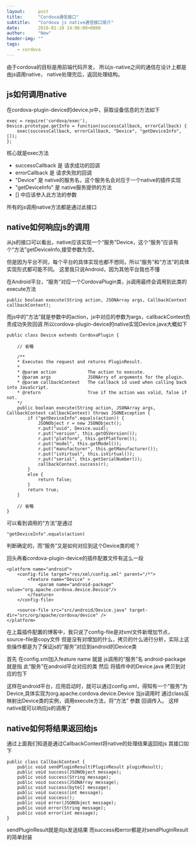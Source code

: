 ```yaml
---
layout:     post
title:      "Cordova通信接口"
subtitle:   "Cordova js native通信接口简介"
date:       2016-01-10 14:06:00+0800
author:     "New"
header-img: ""
tags:
    - cordova
---
```


由于cordova的目标是用前端代码开发，
所以js-native之间的通信在设计上都是由js调用native，
native处理完后，返回处理结构。

## js如何调用native
在cordova-plugin-device的device.js中，获取设备信息的方法如下

    exec = require('cordova/exec'),
    Device.prototype.getInfo = function(successCallback, errorCallback) {
        exec(successCallback, errorCallback, "Device", "getDeviceInfo", []);
    };
    
核心就是exec方法

- successCallback 是 请求成功的回调
- errorCallback 是 请求失败的回调
- "Device" 是 native的服务名，这个服务名会对应于一个native的插件实现
- "getDeviceInfo" 是 native服务提供的方法
- [] 中应该参入此方法的参数

所有的js调用native方法都是通过此接口

## native如何响应js的调用
从js的接口可以看出，native应该实现一个“服务”Device，这个“服务”应该有个“方法”getDeviceInfo,接受参数为空。

但是因为平台不同，每个平台的具体实现也都不想同，所以“服务”和“方法”的具体实现形式都可能不同。
这里我只说Android，因为其他平台我也不懂

在Android平台，“服务”对应一个CordovaPlugin类，js调用最终会调用到此类的execute方法

    public boolean execute(String action, JSONArray args, CallbackContext callbackContext);

而js中的“方法”就是参数中的action，js中对应的参数为args，callbackContext负责成功失败回调
所以cordova-plugin-device的native实现Device.java大概如下

    public class Device extends CordovaPlugin {

        // 省略

        /**
        * Executes the request and returns PluginResult.
        *
        * @param action            The action to execute.
        * @param args              JSONArry of arguments for the plugin.
        * @param callbackContext   The callback id used when calling back into JavaScript.
        * @return                  True if the action was valid, false if not.
        */
        public boolean execute(String action, JSONArray args, CallbackContext callbackContext) throws JSONException {
            if ("getDeviceInfo".equals(action)) {
                JSONObject r = new JSONObject();
                r.put("uuid", Device.uuid);
                r.put("version", this.getOSVersion());
                r.put("platform", this.getPlatform());
                r.put("model", this.getModel());
                r.put("manufacturer", this.getManufacturer());
                r.put("isVirtual", this.isVirtual());
                r.put("serial", this.getSerialNumber());
                callbackContext.success(r);
            }
            else {
                return false;
            }
            return true;
        }
        
        // 省略
    }

可以看到调用的“方法”是通过

    "getDeviceInfo".equals(action)

判断确定的，而“服务”又是如何对应到这个Device类的呢？

回头再看cordova-plugin-device的插件配置文件有这么一段

    <platform name="android">
        <config-file target="res/xml/config.xml" parent="/*">
            <feature name="Device" >
                <param name="android-package" value="org.apache.cordova.device.Device"/>
            </feature>
        </config-file>

        <source-file src="src/android/Device.java" target-dir="src/org/apache/cordova/device" />
    </platform>

在上篇插件配置的博客中，我只说了config-file是对xml文件新增加节点，source-file是copy文件
但是没有对增加的什么，拷贝的什么进行分析，实际上这些操作都是为了保证js的“服务”对应到android的Device类

首先 在config.xml加入feature
name 就是 js调用的“服务”名
android-package 就是指 此“服务”在android平台对应的类
然后 将插件中的Device.java 拷贝到对应的包下

这样在android平台，应用启动时，就可以通过config.xml，得知有一个“服务”为Device,具体实现为org.apache.cordova.device.Device
当js调用时 通过class反映射出Device类的实例，调用execute方法，将“方法” 参数 回调传入。
这样native就可以响应js的调用了

## native如何将结果返回给js
通过上面我们知道是通过CallbackContext将native的处理结果返回给js
其接口如下

    public class CallbackContext {
        public void sendPluginResult(PluginResult pluginResult);
        public void success(JSONObject message);
        public void success(String message);
        public void success(JSONArray message);
        public void success(byte[] message);
        public void success(int message);
        public void success();
        public void error(JSONObject message);
        public void error(String message);
        public void error(int message);
    }

sendPluginResult就是向js发送结果
而success和error都是对sendPluginResult的简单封装
